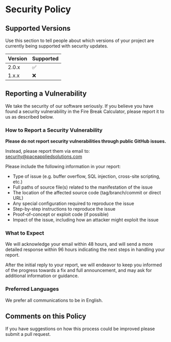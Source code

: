 # Security Policy

## Supported Versions

Use this section to tell people about which versions of your project are currently being supported with security updates.

| Version | Supported          |
| ------- | ------------------ |
| 2.0.x   | :white_check_mark: |
| 1.x.x   | :x:                |

## Reporting a Vulnerability

We take the security of our software seriously. If you believe you have found a security vulnerability in the Fire Break Calculator, please report it to us as described below.

### How to Report a Security Vulnerability

**Please do not report security vulnerabilities through public GitHub issues.**

Instead, please report them via email to: security@paceappliedsolutions.com

Please include the following information in your report:

- Type of issue (e.g. buffer overflow, SQL injection, cross-site scripting, etc.)
- Full paths of source file(s) related to the manifestation of the issue
- The location of the affected source code (tag/branch/commit or direct URL)
- Any special configuration required to reproduce the issue
- Step-by-step instructions to reproduce the issue
- Proof-of-concept or exploit code (if possible)
- Impact of the issue, including how an attacker might exploit the issue

### What to Expect

We will acknowledge your email within 48 hours, and will send a more detailed response within 96 hours indicating the next steps in handling your report.

After the initial reply to your report, we will endeavor to keep you informed of the progress towards a fix and full announcement, and may ask for additional information or guidance.

### Preferred Languages

We prefer all communications to be in English.

## Comments on this Policy

If you have suggestions on how this process could be improved please submit a pull request.